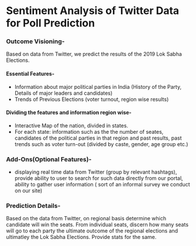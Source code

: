 # Sentiment Analysis of Twitter Data for Poll Prediction

### Outcome Visioning-
Based on data from Twitter, we predict the results of the 2019 Lok Sabha Elections.

#### Essential Features-
* Information about major political parties in India (History of the Party, Details of major leaders and candidates)
* Trends of Previous Elections (voter turnout, region wise results)

#### Dividing the features and information region wise-
* Interactive Map of the nation, divided in states.
* For each state: information such as the the number of seates, candidates of the political parties in that region and past results,
  past trends such as voter turn-out (divided by caste, gender, age group etc.)

### Add-Ons(Optional Features)-
* displaying real time data from Twitter (group by relevant hashtags), provide ability to user to search for such data directly from 
  our portal, ability to gather user information ( sort of an informal survey we conduct on our site)

### Prediction Details-
Based on the data from Twitter, on regional basis determine which candidate will win the seats. From individual seats, discern how
many seats will go to each party the ultimate outcome of the regional elections and ultimatley the Lok Sabha Elections.
Provide stats for the same.
